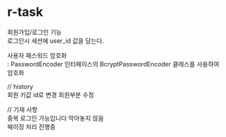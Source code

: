 # r-task

회원가입/로그인 기능 </br>
로그인시 세션에 user_id 값을 담는다.

사용자 패스워드 암호화 </br>
: PasswordEncoder 인터페이스의 BcryptPasswordEncoder 클래스를 사용하여 암호화


// history </br>
회원 키값 id로 변경
회원부분 수정



// 기재 사항 </br>
중복 로그인 가능입니다 막아놓지 않음</br>
페이징 처리 진행중